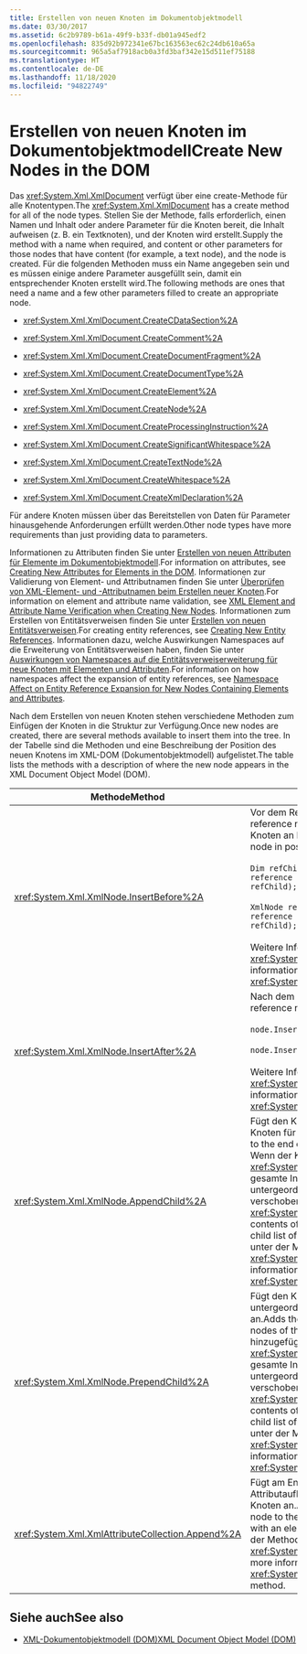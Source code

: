 ```yaml
---
title: Erstellen von neuen Knoten im Dokumentobjektmodell
ms.date: 03/30/2017
ms.assetid: 6c2b9789-b61a-49f9-b33f-db01a945edf2
ms.openlocfilehash: 835d92b972341e67bc163563ec62c24db610a65a
ms.sourcegitcommit: 965a5af7918acb0a3fd3baf342e15d511ef75188
ms.translationtype: HT
ms.contentlocale: de-DE
ms.lasthandoff: 11/18/2020
ms.locfileid: "94822749"
---
```

# <a name="create-new-nodes-in-the-dom"></a><span data-ttu-id="ca8cb-102">Erstellen von neuen Knoten im Dokumentobjektmodell</span><span class="sxs-lookup"><span data-stu-id="ca8cb-102">Create New Nodes in the DOM</span></span>
<span data-ttu-id="ca8cb-103">Das <xref:System.Xml.XmlDocument> verfügt über eine create-Methode für alle Knotentypen.</span><span class="sxs-lookup"><span data-stu-id="ca8cb-103">The <xref:System.Xml.XmlDocument> has a create method for all of the node types.</span></span> <span data-ttu-id="ca8cb-104">Stellen Sie der Methode, falls erforderlich, einen Namen und Inhalt oder andere Parameter für die Knoten bereit, die Inhalt aufweisen (z. B. ein Textknoten), und der Knoten wird erstellt.</span><span class="sxs-lookup"><span data-stu-id="ca8cb-104">Supply the method with a name when required, and content or other parameters for those nodes that have content (for example, a text node), and the node is created.</span></span> <span data-ttu-id="ca8cb-105">Für die folgenden Methoden muss ein Name angegeben sein und es müssen einige andere Parameter ausgefüllt sein, damit ein entsprechender Knoten erstellt wird.</span><span class="sxs-lookup"><span data-stu-id="ca8cb-105">The following methods are ones that need a name and a few other parameters filled to create an appropriate node.</span></span>  
  
- <xref:System.Xml.XmlDocument.CreateCDataSection%2A>  
  
- <xref:System.Xml.XmlDocument.CreateComment%2A>  
  
- <xref:System.Xml.XmlDocument.CreateDocumentFragment%2A>  
  
- <xref:System.Xml.XmlDocument.CreateDocumentType%2A>  
  
- <xref:System.Xml.XmlDocument.CreateElement%2A>  
  
- <xref:System.Xml.XmlDocument.CreateNode%2A>  
  
- <xref:System.Xml.XmlDocument.CreateProcessingInstruction%2A>  
  
- <xref:System.Xml.XmlDocument.CreateSignificantWhitespace%2A>  
  
- <xref:System.Xml.XmlDocument.CreateTextNode%2A>  
  
- <xref:System.Xml.XmlDocument.CreateWhitespace%2A>  
  
- <xref:System.Xml.XmlDocument.CreateXmlDeclaration%2A>  
  
 <span data-ttu-id="ca8cb-106">Für andere Knoten müssen über das Bereitstellen von Daten für Parameter hinausgehende Anforderungen erfüllt werden.</span><span class="sxs-lookup"><span data-stu-id="ca8cb-106">Other node types have more requirements than just providing data to parameters.</span></span>  
  
 <span data-ttu-id="ca8cb-107">Informationen zu Attributen finden Sie unter [Erstellen von neuen Attributen für Elemente im Dokumentobjektmodell](creating-new-attributes-for-elements-in-the-dom.md).</span><span class="sxs-lookup"><span data-stu-id="ca8cb-107">For information on attributes, see [Creating New Attributes for Elements in the DOM](creating-new-attributes-for-elements-in-the-dom.md).</span></span> <span data-ttu-id="ca8cb-108">Informationen zur Validierung von Element- und Attributnamen finden Sie unter [Überprüfen von XML-Element- und -Attributnamen beim Erstellen neuer Knoten](xml-element-and-attribute-name-verification-when-creating-new-nodes.md).</span><span class="sxs-lookup"><span data-stu-id="ca8cb-108">For information on element and attribute name validation, see [XML Element and Attribute Name Verification when Creating New Nodes](xml-element-and-attribute-name-verification-when-creating-new-nodes.md).</span></span> <span data-ttu-id="ca8cb-109">Informationen zum Erstellen von Entitätsverweisen finden Sie unter [Erstellen von neuen Entitätsverweisen](creating-new-entity-references.md).</span><span class="sxs-lookup"><span data-stu-id="ca8cb-109">For creating entity references, see [Creating New Entity References](creating-new-entity-references.md).</span></span> <span data-ttu-id="ca8cb-110">Informationen dazu, welche Auswirkungen Namespaces auf die Erweiterung von Entitätsverweisen haben, finden Sie unter [Auswirkungen von Namespaces auf die Entitätsverweiserweiterung für neue Knoten mit Elementen und Attributen](namespace-affect-on-entity-ref-expansion-for-new-nodes.md).</span><span class="sxs-lookup"><span data-stu-id="ca8cb-110">For information on how namespaces affect the expansion of entity references, see [Namespace Affect on Entity Reference Expansion for New Nodes Containing Elements and Attributes](namespace-affect-on-entity-ref-expansion-for-new-nodes.md).</span></span>  
  
 <span data-ttu-id="ca8cb-111">Nach dem Erstellen von neuen Knoten stehen verschiedene Methoden zum Einfügen der Knoten in die Struktur zur Verfügung.</span><span class="sxs-lookup"><span data-stu-id="ca8cb-111">Once new nodes are created, there are several methods available to insert them into the tree.</span></span> <span data-ttu-id="ca8cb-112">In der Tabelle sind die Methoden und eine Beschreibung der Position des neuen Knotens im XML-DOM (Dokumentobjektmodell) aufgelistet.</span><span class="sxs-lookup"><span data-stu-id="ca8cb-112">The table lists the methods with a description of where the new node appears in the XML Document Object Model (DOM).</span></span>  
  
|<span data-ttu-id="ca8cb-113">Methode</span><span class="sxs-lookup"><span data-stu-id="ca8cb-113">Method</span></span>|<span data-ttu-id="ca8cb-114">Knotenposition</span><span class="sxs-lookup"><span data-stu-id="ca8cb-114">Node placement</span></span>|  
|------------|--------------------|  
|<xref:System.Xml.XmlNode.InsertBefore%2A>|<span data-ttu-id="ca8cb-115">Vor dem Referenzknoten eingefügt.</span><span class="sxs-lookup"><span data-stu-id="ca8cb-115">Inserted before the reference node.</span></span> <span data-ttu-id="ca8cb-116">So fügen Sie beispielsweise den neuen Knoten an Position 5 ein:</span><span class="sxs-lookup"><span data-stu-id="ca8cb-116">For example, to insert the new node in position 5:</span></span><br /><br /> `Dim refChild As XmlNode = node.ChildNodes(4) 'The reference is zero-based.node.InsertBefore(newChild, refChild);`<br /><br /> `XmlNode refChild = node.ChildNodes[4]; //The reference is zero-based. node.InsertBefore(newChild, refChild);`<br /><br /> <span data-ttu-id="ca8cb-117">Weitere Informationen finden Sie unter der Methode <xref:System.Xml.XmlNode.InsertBefore%2A>.</span><span class="sxs-lookup"><span data-stu-id="ca8cb-117">For more information, see the <xref:System.Xml.XmlNode.InsertBefore%2A> method.</span></span>|  
|<xref:System.Xml.XmlNode.InsertAfter%2A>|<span data-ttu-id="ca8cb-118">Nach dem Referenzknoten eingefügt.</span><span class="sxs-lookup"><span data-stu-id="ca8cb-118">Inserted after the reference node.</span></span> <span data-ttu-id="ca8cb-119">Zum Beispiel:</span><span class="sxs-lookup"><span data-stu-id="ca8cb-119">For example:</span></span><br /><br /> `node.InsertAfter(newChild, refChild)`<br /><br /> `node.InsertAfter(newChild, refChild);`<br /><br /> <span data-ttu-id="ca8cb-120">Weitere Informationen finden Sie unter der Methode <xref:System.Xml.XmlNode.InsertAfter%2A>.</span><span class="sxs-lookup"><span data-stu-id="ca8cb-120">For more information, see the <xref:System.Xml.XmlNode.InsertAfter%2A> method.</span></span>|  
|<xref:System.Xml.XmlNode.AppendChild%2A>|<span data-ttu-id="ca8cb-121">Fügt den Knoten am Ende der Liste der untergeordneten Knoten für den angegebenen Knoten an.</span><span class="sxs-lookup"><span data-stu-id="ca8cb-121">Adds the node to the end of the list of child nodes for the given node.</span></span> <span data-ttu-id="ca8cb-122">Wenn der Knoten, der hinzugefügt wird, ein <xref:System.Xml.XmlDocumentFragment> ist, wird der gesamte Inhalt des Dokumentfragments in die Liste der untergeordneten Elemente dieses Knotens verschoben.</span><span class="sxs-lookup"><span data-stu-id="ca8cb-122">If the node being added is an <xref:System.Xml.XmlDocumentFragment>, the entire contents of the document fragment are moved into the child list of this node.</span></span> <span data-ttu-id="ca8cb-123">Weitere Informationen finden Sie unter der Methode <xref:System.Xml.XmlNode.AppendChild%2A>.</span><span class="sxs-lookup"><span data-stu-id="ca8cb-123">For more information, see the <xref:System.Xml.XmlNode.AppendChild%2A> method.</span></span>|  
|<xref:System.Xml.XmlNode.PrependChild%2A>|<span data-ttu-id="ca8cb-124">Fügt den Knoten am Anfang der Liste der untergeordneten Knoten für den angegebenen Knoten an.</span><span class="sxs-lookup"><span data-stu-id="ca8cb-124">Adds the node to the beginning of the list of child nodes of the given node.</span></span> <span data-ttu-id="ca8cb-125">Wenn der Knoten, der hinzugefügt wird, ein <xref:System.Xml.XmlDocumentFragment> ist, wird der gesamte Inhalt des Dokumentfragments in die Liste der untergeordneten Elemente dieses Knotens verschoben.</span><span class="sxs-lookup"><span data-stu-id="ca8cb-125">If the node being added is an <xref:System.Xml.XmlDocumentFragment>, the entire contents of the document fragment are moved into the child list of this node.</span></span> <span data-ttu-id="ca8cb-126">Weitere Informationen finden Sie unter der Methode <xref:System.Xml.XmlNode.PrependChild%2A>.</span><span class="sxs-lookup"><span data-stu-id="ca8cb-126">For more information, see the <xref:System.Xml.XmlNode.PrependChild%2A> method.</span></span>|  
|<xref:System.Xml.XmlAttributeCollection.Append%2A>|<span data-ttu-id="ca8cb-127">Fügt am Ende der einem Element zugeordneten Attributauflistung einen <xref:System.Xml.XmlAttribute>-Knoten an.</span><span class="sxs-lookup"><span data-stu-id="ca8cb-127">Appends an <xref:System.Xml.XmlAttribute> node to the end of the attribute collection associated with an element.</span></span> <span data-ttu-id="ca8cb-128">Weitere Informationen finden Sie unter der Methode <xref:System.Xml.XmlAttributeCollection.Append%2A>.</span><span class="sxs-lookup"><span data-stu-id="ca8cb-128">For more information, see the <xref:System.Xml.XmlAttributeCollection.Append%2A> method.</span></span>|  
  
## <a name="see-also"></a><span data-ttu-id="ca8cb-129">Siehe auch</span><span class="sxs-lookup"><span data-stu-id="ca8cb-129">See also</span></span>

- [<span data-ttu-id="ca8cb-130">XML-Dokumentobjektmodell (DOM)</span><span class="sxs-lookup"><span data-stu-id="ca8cb-130">XML Document Object Model (DOM)</span></span>](xml-document-object-model-dom.md)
